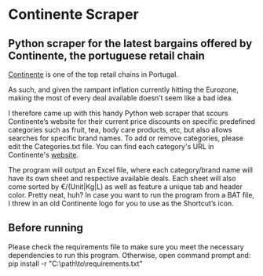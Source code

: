 # Continente Scraper
## Python scraper for the latest bargains offered by Continente, the portuguese retail chain


[Continente](https://en.wikipedia.org/wiki/Continente_(supermarket)) is one of the top retail chains in Portugal.

As such, and given the rampant inflation currently hitting the Eurozone, making the most of every deal available doesn’t seem like a bad idea.

I therefore came up with this handy Python web scraper that scours Continente’s website for their current price discounts on specific predefined categories such as fruit, tea, body care products, etc, but also allows searches for specific brand names.
To add or remove categories, please edit the Categories.txt file. You can find each category's URL in Continente's [website](https://www.continente.pt).

The program will output an Excel file, where each category/brand name will have its own sheet and respective available deals. Each sheet will also come sorted by €/(Unit|Kg|L) as well as feature a unique tab and header color. Pretty neat, huh? In case you want to run the program from a BAT file, I threw in an old Continente logo for you to use as the Shortcut’s icon.

## Before running

Please check the requirements file to make sure you meet the necessary dependencies to run this program. Otherwise, open command prompt and: pip install -r "C:\path\to\requirements.txt"

